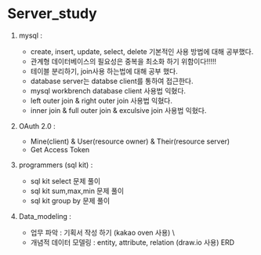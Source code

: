 # Server_study


1. mysql : 
   - create, insert, update, select, delete 기본적인 사용 방법에 대해 공부했다.
   - 관계형 데이터베이스의 필요성은 중복을 최소화 하기 위함이다!!!!!
   - 테이블 분리하기, join사용 하는법에 대해 공부 했다.
   - database server는 databse client를 통하여 접근한다.
   - mysql workbrench database client 사용법 익혔다.     
   - left outer join & right outer join 사용법 익혔다.
   - inner join & full outer join & exculsive join 사용법 익혔다.


2. OAuth 2.0 :
   - Mine(client) & User(resource owner) & Their(resource server)
   - Get Access Token  



3. programmers (sql kit) :          
   - sql kit select 문제 풀이     
   - sql kit sum,max,min 문제 풀이     
   - sql kit group by 문제 풀이


4. Data_modeling :      
   - 업무 파악 : 기획서 작성 하기 (kakao oven 사용)      \
   - 개념적 데이터 모델링 : entity, attribute, relation (draw.io 사용) ERD 

